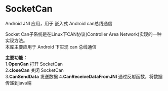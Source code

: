 # SocketCan
Android JNI 应用，用于 嵌入式 Android can总线通信

Socket Can子系统是在Linux下CAN协议(Controller Area Network)实现的一种实现方法。  
本库主要应用于 Android 下实现 can 总线通信  

**主要功能：**  
1.**OpenCan** 打开 SocketCan  
2.**closeCan** 关闭 SocketCan  
3.**CanSendData**  发送数据
4.**CanReceiveDataFromJNI** 通过反射函数，将数据传递到java端
